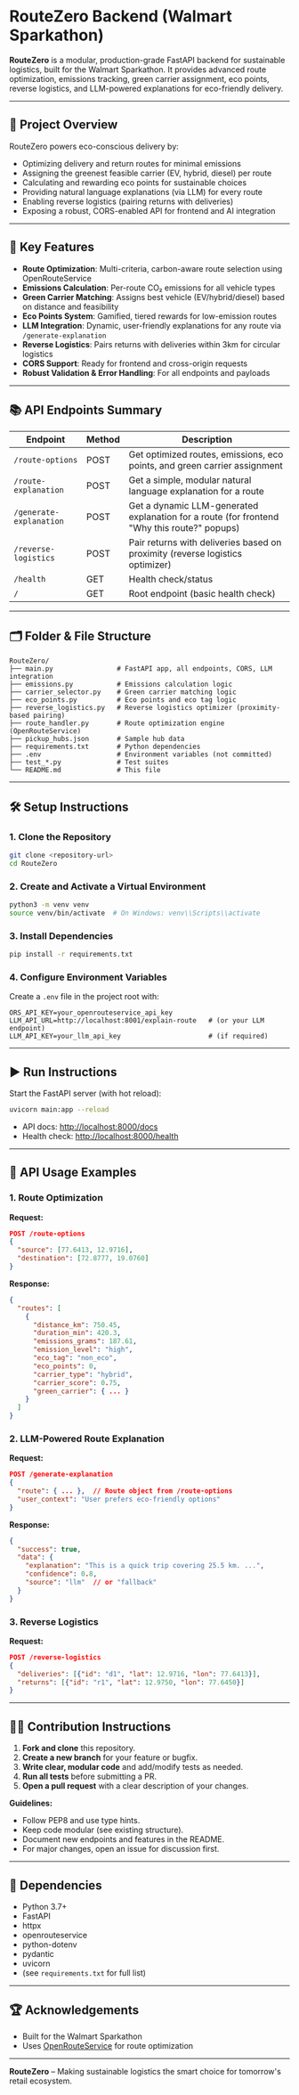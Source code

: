 
# RouteZero Backend (Walmart Sparkathon)

**RouteZero** is a modular, production-grade FastAPI backend for sustainable logistics, built for the Walmart Sparkathon. It provides advanced route optimization, emissions tracking, green carrier assignment, eco points, reverse logistics, and LLM-powered explanations for eco-friendly delivery.

---

## 🚀 Project Overview

RouteZero powers eco-conscious delivery by:
- Optimizing delivery and return routes for minimal emissions
- Assigning the greenest feasible carrier (EV, hybrid, diesel) per route
- Calculating and rewarding eco points for sustainable choices
- Providing natural language explanations (via LLM) for every route
- Enabling reverse logistics (pairing returns with deliveries)
- Exposing a robust, CORS-enabled API for frontend and AI integration

---

## 🌟 Key Features

- **Route Optimization**: Multi-criteria, carbon-aware route selection using OpenRouteService
- **Emissions Calculation**: Per-route CO₂ emissions for all vehicle types
- **Green Carrier Matching**: Assigns best vehicle (EV/hybrid/diesel) based on distance and feasibility
- **Eco Points System**: Gamified, tiered rewards for low-emission routes
- **LLM Integration**: Dynamic, user-friendly explanations for any route via `/generate-explanation`
- **Reverse Logistics**: Pairs returns with deliveries within 3km for circular logistics
- **CORS Support**: Ready for frontend and cross-origin requests
- **Robust Validation & Error Handling**: For all endpoints and payloads

---

## 📚 API Endpoints Summary

| Endpoint                  | Method | Description                                                                                  |
|---------------------------|--------|----------------------------------------------------------------------------------------------|
| `/route-options`          | POST   | Get optimized routes, emissions, eco points, and green carrier assignment                    |
| `/route-explanation`      | POST   | Get a simple, modular natural language explanation for a route                               |
| `/generate-explanation`   | POST   | Get a dynamic LLM-generated explanation for a route (for frontend \"Why this route?\" popups)|
| `/reverse-logistics`      | POST   | Pair returns with deliveries based on proximity (reverse logistics optimizer)                |
| `/health`                 | GET    | Health check/status                                                                          |
| `/`                       | GET    | Root endpoint (basic health check)                                                           |

---

## 🗂️ Folder & File Structure

```
RouteZero/
├── main.py                # FastAPI app, all endpoints, CORS, LLM integration
├── emissions.py           # Emissions calculation logic
├── carrier_selector.py    # Green carrier matching logic
├── eco_points.py          # Eco points and eco tag logic
├── reverse_logistics.py   # Reverse logistics optimizer (proximity-based pairing)
├── route_handler.py       # Route optimization engine (OpenRouteService)
├── pickup_hubs.json       # Sample hub data
├── requirements.txt       # Python dependencies
├── .env                   # Environment variables (not committed)
├── test_*.py              # Test suites
└── README.md              # This file
```

---

## 🛠️ Setup Instructions

### 1. Clone the Repository

```bash
git clone <repository-url>
cd RouteZero
```

### 2. Create and Activate a Virtual Environment

```bash
python3 -m venv venv
source venv/bin/activate  # On Windows: venv\\Scripts\\activate
```

### 3. Install Dependencies

```bash
pip install -r requirements.txt
```

### 4. Configure Environment Variables

Create a `.env` file in the project root with:

```
ORS_API_KEY=your_openrouteservice_api_key
LLM_API_URL=http://localhost:8001/explain-route   # (or your LLM endpoint)
LLM_API_KEY=your_llm_api_key                      # (if required)
```

---

## ▶️ Run Instructions

Start the FastAPI server (with hot reload):

```bash
uvicorn main:app --reload
```

- API docs: [http://localhost:8000/docs](http://localhost:8000/docs)
- Health check: [http://localhost:8000/health](http://localhost:8000/health)

---

## 📝 API Usage Examples

### 1. Route Optimization

**Request:**
```json
POST /route-options
{
  "source": [77.6413, 12.9716],
  "destination": [72.8777, 19.0760]
}
```
**Response:**
```json
{
  "routes": [
    {
      "distance_km": 750.45,
      "duration_min": 420.3,
      "emissions_grams": 187.61,
      "emission_level": "high",
      "eco_tag": "non_eco",
      "eco_points": 0,
      "carrier_type": "hybrid",
      "carrier_score": 0.75,
      "green_carrier": { ... }
    }
  ]
}
```

### 2. LLM-Powered Route Explanation

**Request:**
```json
POST /generate-explanation
{
  "route": { ... },  // Route object from /route-options
  "user_context": "User prefers eco-friendly options"
}
```
**Response:**
```json
{
  "success": true,
  "data": {
    "explanation": "This is a quick trip covering 25.5 km. ...",
    "confidence": 0.8,
    "source": "llm"  // or "fallback"
  }
}
```

### 3. Reverse Logistics

**Request:**
```json
POST /reverse-logistics
{
  "deliveries": [{"id": "d1", "lat": 12.9716, "lon": 77.6413}],
  "returns": [{"id": "r1", "lat": 12.9750, "lon": 77.6450}]
}
```

---

## 🧑‍💻 Contribution Instructions

1. **Fork and clone** this repository.
2. **Create a new branch** for your feature or bugfix.
3. **Write clear, modular code** and add/modify tests as needed.
4. **Run all tests** before submitting a PR.
5. **Open a pull request** with a clear description of your changes.

**Guidelines:**
- Follow PEP8 and use type hints.
- Keep code modular (see existing structure).
- Document new endpoints and features in the README.
- For major changes, open an issue for discussion first.

---

## 🧩 Dependencies

- Python 3.7+
- FastAPI
- httpx
- openrouteservice
- python-dotenv
- pydantic
- uvicorn
- (see `requirements.txt` for full list)

---

## 🏆 Acknowledgements

- Built for the Walmart Sparkathon
- Uses [OpenRouteService](https://openrouteservice.org/) for route optimization

---

**RouteZero** – Making sustainable logistics the smart choice for tomorrow's retail ecosystem.


